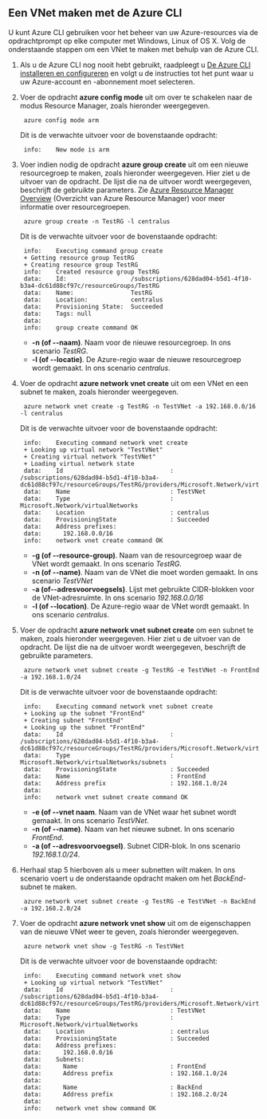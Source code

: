 ## Een VNet maken met de Azure CLI

U kunt Azure CLI gebruiken voor het beheer van uw Azure-resources via de opdrachtprompt op elke computer met Windows, Linux of OS X. Volg de onderstaande stappen om een VNet te maken met behulp van de Azure CLI.

1. Als u de Azure CLI nog nooit hebt gebruikt, raadpleegt u [De Azure CLI installeren en configureren](../articles/xplat-cli-install.md) en volgt u de instructies tot het punt waar u uw Azure-account en -abonnement moet selecteren.
2. Voer de opdracht **azure config mode** uit om over te schakelen naar de modus Resource Manager, zoals hieronder weergegeven.

        azure config mode arm

    Dit is de verwachte uitvoer voor de bovenstaande opdracht:

        info:    New mode is arm

3. Voer indien nodig de opdracht **azure group create** uit om een nieuwe resourcegroep te maken, zoals hieronder weergegeven. Hier ziet u de uitvoer van de opdracht. De lijst die na de uitvoer wordt weergegeven, beschrijft de gebruikte parameters. Zie [Azure Resource Manager Overview](../articles/virtual-network/resource-group-overview.md#resource-groups) (Overzicht van Azure Resource Manager) voor meer informatie over resourcegroepen.

        azure group create -n TestRG -l centralus

    Dit is de verwachte uitvoer voor de bovenstaande opdracht:

        info:    Executing command group create
        + Getting resource group TestRG
        + Creating resource group TestRG
        info:    Created resource group TestRG
        data:    Id:                  /subscriptions/628dad04-b5d1-4f10-b3a4-dc61d88cf97c/resourceGroups/TestRG
        data:    Name:                TestRG
        data:    Location:            centralus
        data:    Provisioning State:  Succeeded
        data:    Tags: null
        data:
        info:    group create command OK

    - **-n (of --naam)**. Naam voor de nieuwe resourcegroep. In ons scenario *TestRG*.
    - **-l (of --locatie)**. De Azure-regio waar de nieuwe resourcegroep wordt gemaakt. In ons scenario *centralus*.

4. Voer de opdracht **azure network vnet create** uit om een VNet en een subnet te maken, zoals hieronder weergegeven. 

        azure network vnet create -g TestRG -n TestVNet -a 192.168.0.0/16 -l centralus

    Dit is de verwachte uitvoer voor de bovenstaande opdracht:

        info:    Executing command network vnet create
        + Looking up virtual network "TestVNet"
        + Creating virtual network "TestVNet"
        + Loading virtual network state
        data:    Id                              : /subscriptions/628dad04-b5d1-4f10-b3a4-dc61d88cf97c/resourceGroups/TestRG/providers/Microsoft.Network/virtualNetworks/TestVNet2
        data:    Name                            : TestVNet
        data:    Type                            : Microsoft.Network/virtualNetworks
        data:    Location                        : centralus
        data:    ProvisioningState               : Succeeded
        data:    Address prefixes:
        data:      192.168.0.0/16
        info:    network vnet create command OK

    - **-g (of --resource-group)**. Naam van de resourcegroep waar de VNet wordt gemaakt. In ons scenario *TestRG*.
    - **-n (of --name)**. Naam van de VNet die moet worden gemaakt. In ons scenario *TestVNet*
    - **-a (of--adresvoorvoegsels)**. Lijst met gebruikte CIDR-blokken voor de VNet-adresruimte. In ons scenario *192.168.0.0/16*
    - **-l (of --location)**. De Azure-regio waar de VNet wordt gemaakt. In ons scenario *centralus*.

5. Voer de opdracht **azure network vnet subnet create** om een subnet te maken, zoals hieronder weergegeven. Hier ziet u de uitvoer van de opdracht. De lijst die na de uitvoer wordt weergegeven, beschrijft de gebruikte parameters.

        azure network vnet subnet create -g TestRG -e TestVNet -n FrontEnd -a 192.168.1.0/24

    Dit is de verwachte uitvoer voor de bovenstaande opdracht:

        info:    Executing command network vnet subnet create
        + Looking up the subnet "FrontEnd"
        + Creating subnet "FrontEnd"
        + Looking up the subnet "FrontEnd"
        data:    Id                              : /subscriptions/628dad04-b5d1-4f10-b3a4-dc61d88cf97c/resourceGroups/TestRG/providers/Microsoft.Network/virtualNetworks/TestVNet/subnets/FrontEnd
        data:    Type                            : Microsoft.Network/virtualNetworks/subnets
        data:    ProvisioningState               : Succeeded
        data:    Name                            : FrontEnd
        data:    Address prefix                  : 192.168.1.0/24
        data:
        info:    network vnet subnet create command OK

    - **-e (of --vnet naam**. Naam van de VNet waar het subnet wordt gemaakt. In ons scenario *TestVNet*.
    - **-n (of --name)**. Naam van het nieuwe subnet. In ons scenario *FrontEnd*.
    - **-a (of --adresvoorvoegsel)**. Subnet CIDR-blok. In ons scenario *192.168.1.0/24*.

6. Herhaal stap 5 hierboven als u meer subnetten wilt maken. In ons scenario voert u de onderstaande opdracht maken om het *BackEnd*-subnet te maken.

        azure network vnet subnet create -g TestRG -e TestVNet -n BackEnd -a 192.168.2.0/24

4. Voer de opdracht **azure network vnet show** uit om de eigenschappen van de nieuwe VNet weer te geven, zoals hieronder weergegeven.

        azure network vnet show -g TestRG -n TestVNet

    Dit is de verwachte uitvoer voor de bovenstaande opdracht:

        info:    Executing command network vnet show
        + Looking up virtual network "TestVNet"
        data:    Id                              : /subscriptions/628dad04-b5d1-4f10-b3a4-dc61d88cf97c/resourceGroups/TestRG/providers/Microsoft.Network/virtualNetworks/TestVNet
        data:    Name                            : TestVNet
        data:    Type                            : Microsoft.Network/virtualNetworks
        data:    Location                        : centralus
        data:    ProvisioningState               : Succeeded
        data:    Address prefixes:
        data:      192.168.0.0/16
        data:    Subnets:
        data:      Name                          : FrontEnd
        data:      Address prefix                : 192.168.1.0/24
        data:
        data:      Name                          : BackEnd
        data:      Address prefix                : 192.168.2.0/24
        data:
        info:    network vnet show command OK


<!--HONumber=Sep16_HO3-->


